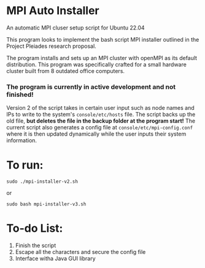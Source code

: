 # MPI Auto Installer
An automatic MPI cluser setup script for Ubuntu 22.04

This program looks to implement the bash script MPI installer outlined in the Project Pleiades research proposal.

The program installs and sets up an MPI cluster with openMPI as its default distribution. This program was specifically
crafted for a small hardware cluster built from 8 outdated office computers. 

### The program is currently in active development and not finished!

Version 2 of the script takes in certain user input such as node names and IPs to write to the system's ```console/etc/hosts``` 
file. The script backs up the old file, **but deletes the file in the backup folder at the program start!**  The current 
script also generates a config file at ```console/etc/mpi-config.conf``` where it is then updated dynamically while the user
inputs their system information. 

# To run:

```console
sudo ./mpi-installer-v2.sh
```

or 

```console
sudo bash mpi-installer-v3.sh
```



# To-do List:

1. Finish the script
2. Escape all the characters and secure the config file
3. Interface witha Java GUI library


